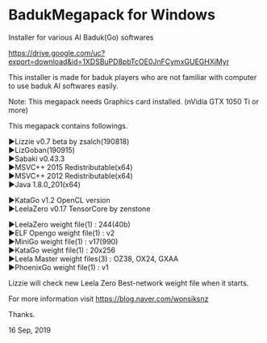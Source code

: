 # BadukMegapack for Windows
Installer for various AI Baduk(Go) softwares

https://drive.google.com/uc?export=download&id=1XDSBuPD8pbTcOE0JnFCymxGUEGHXjMyr

This installer is made for baduk players who are not familiar with computer to use baduk AI softwares easily.

Note: This megapack needs Graphics card installed. (nVidia GTX 1050 Ti or more)

This megapack contains followings.

▶Lizzie v0.7 beta by zsalch(190818)<br>
▶LizGoban(190915)<br>
▶Sabaki v0.43.3<br>
▶MSVC++ 2015 Redistributable(x64)<br>
▶MSVC++ 2012 Redistributable(x64)<br>
▶Java 1.8.0_201(x64)<br>

▶KataGo v1.2 OpenCL version<br>
▶LeelaZero v0.17 TensorCore by zenstone<br>

▶LeelaZero weight file(1) : 244(40b)<br>
▶ELF Opengo weight file(1) : v2<br>
▶MiniGo weight file(1) : v17(990)<br>
▶KataGo weight file(1) : 20x256<br>
▶Leela Master weight files(3) : OZ38, OX24, GXAA<br>
▶PhoenixGo weight file(1) : v1<br>

Lizzie will check new Leela Zero Best-network weight file when it starts.

For more information visit https://blog.naver.com/wonsiksnz

Thanks.


16 Sep, 2019
